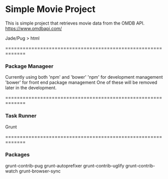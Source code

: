 # Simple Movie Project
This is simple project that retrieves movie data from the OMDB API.
https://www.omdbapi.com/

Jade/Pug > html



=============================================================
### Package Manageer
Currently using both 'npm' and 'bower'
'npm' for development management
'bower' for  front end package management
One of these will be removed later in the development.

=============================================================
### Task Runner
Grunt

=============================================================

### Packages
grunt-contrib-pug
grunt-autoprefixer
grunt-contrib-uglify
grunt-contrib-watch
grunt-browser-sync
